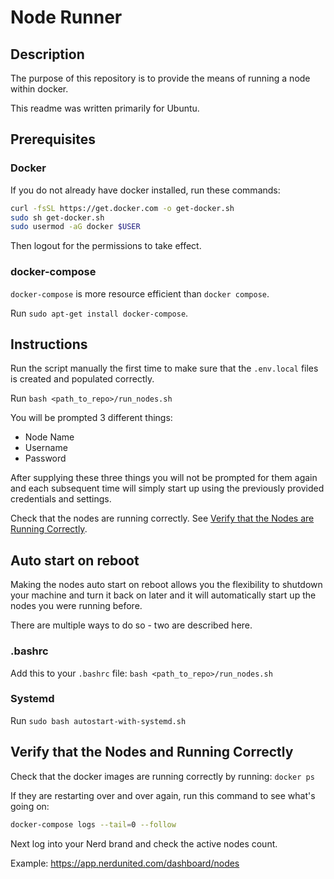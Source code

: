 # Node Runner

## Description

The purpose of this repository is to provide the means of running a node within docker.

This readme was written primarily for Ubuntu.

## Prerequisites

### Docker

If you do not already have docker installed, run these commands:

```bash
curl -fsSL https://get.docker.com -o get-docker.sh
sudo sh get-docker.sh
sudo usermod -aG docker $USER
```

Then logout for the permissions to take effect.

### docker-compose

`docker-compose` is more resource efficient than `docker compose`.

Run `sudo apt-get install docker-compose`.

## Instructions

Run the script manually the first time to make sure that the `.env.local` files is created and populated correctly.

Run `bash <path_to_repo>/run_nodes.sh`

You will be prompted 3 different things:

* Node Name
* Username
* Password

After supplying these three things you will not be prompted for them again and each subsequent time will simply start up using the previously provided credentials and settings.

Check that the nodes are running correctly.  See [Verify that the Nodes are Running Correctly](#verify-that-the-nodes-are-running-correctly).

## Auto start on reboot

Making the nodes auto start on reboot allows you the flexibility to shutdown your machine and turn it back on later and it will automatically start up the nodes you were running before.

There are multiple ways to do so - two are described here.

### .bashrc

Add this to your `.bashrc` file: `bash <path_to_repo>/run_nodes.sh`

### Systemd

Run `sudo bash autostart-with-systemd.sh`

## Verify that the Nodes and Running Correctly

Check that the docker images are running correctly by running: `docker ps`

If they are restarting over and over again, run this command to see what's going on:

```Bash
docker-compose logs --tail=0 --follow
```

Next log into your Nerd brand and check the active nodes count.

Example: https://app.nerdunited.com/dashboard/nodes